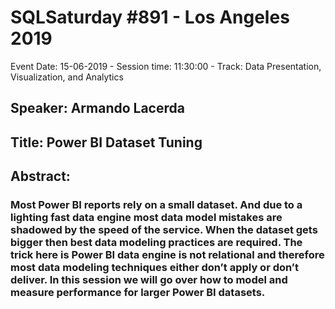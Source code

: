 # SQLSaturday #891 - Los Angeles 2019
Event Date: 15-06-2019 - Session time: 11:30:00 - Track: Data Presentation, Visualization, and Analytics
## Speaker: Armando Lacerda
## Title: Power BI Dataset Tuning
## Abstract:
### Most Power BI reports rely on a small dataset. And due to a lighting fast data engine most data model mistakes are shadowed by the speed of the service. When the dataset gets bigger then best data modeling practices are required. The trick here is Power BI data engine is not relational and therefore most data modeling techniques either don’t apply or don’t deliver. In this session we will go over how to model and measure performance for larger Power BI datasets.
